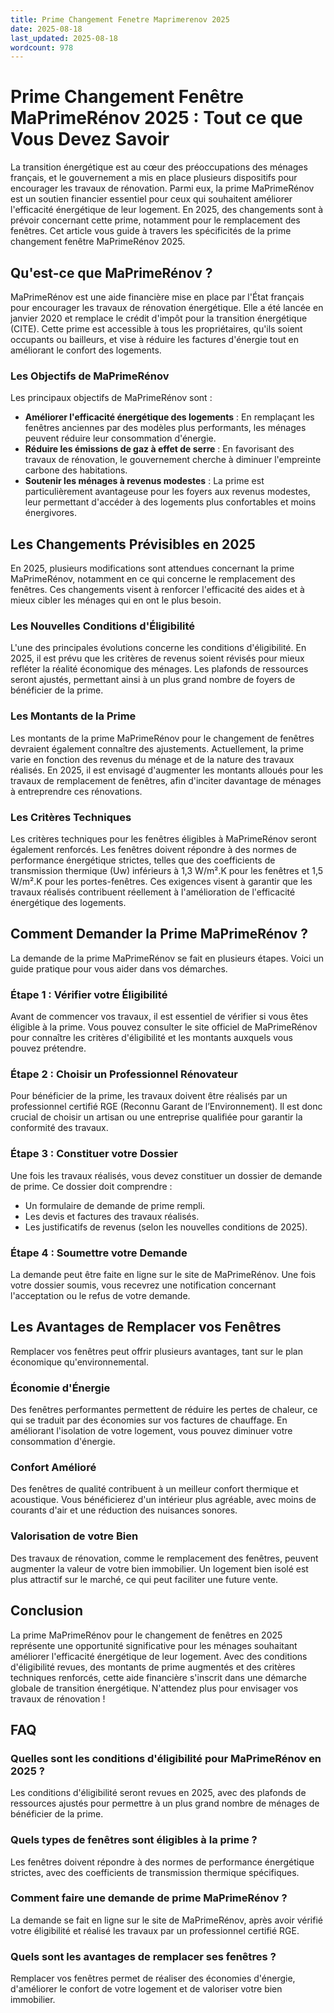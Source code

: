 ```yaml
---
title: Prime Changement Fenetre Maprimerenov 2025
date: 2025-08-18
last_updated: 2025-08-18
wordcount: 978
---
```


# Prime Changement Fenêtre MaPrimeRénov 2025 : Tout ce que Vous Devez Savoir

La transition énergétique est au cœur des préoccupations des ménages français, et le gouvernement a mis en place plusieurs dispositifs pour encourager les travaux de rénovation. Parmi eux, la prime MaPrimeRénov est un soutien financier essentiel pour ceux qui souhaitent améliorer l'efficacité énergétique de leur logement. En 2025, des changements sont à prévoir concernant cette prime, notamment pour le remplacement des fenêtres. Cet article vous guide à travers les spécificités de la prime changement fenêtre MaPrimeRénov 2025.

## Qu'est-ce que MaPrimeRénov ?

MaPrimeRénov est une aide financière mise en place par l'État français pour encourager les travaux de rénovation énergétique. Elle a été lancée en janvier 2020 et remplace le crédit d'impôt pour la transition énergétique (CITE). Cette prime est accessible à tous les propriétaires, qu'ils soient occupants ou bailleurs, et vise à réduire les factures d'énergie tout en améliorant le confort des logements.

### Les Objectifs de MaPrimeRénov

Les principaux objectifs de MaPrimeRénov sont :

- **Améliorer l'efficacité énergétique des logements** : En remplaçant les fenêtres anciennes par des modèles plus performants, les ménages peuvent réduire leur consommation d'énergie.
- **Réduire les émissions de gaz à effet de serre** : En favorisant des travaux de rénovation, le gouvernement cherche à diminuer l'empreinte carbone des habitations.
- **Soutenir les ménages à revenus modestes** : La prime est particulièrement avantageuse pour les foyers aux revenus modestes, leur permettant d'accéder à des logements plus confortables et moins énergivores.

## Les Changements Prévisibles en 2025

En 2025, plusieurs modifications sont attendues concernant la prime MaPrimeRénov, notamment en ce qui concerne le remplacement des fenêtres. Ces changements visent à renforcer l'efficacité des aides et à mieux cibler les ménages qui en ont le plus besoin.

### Les Nouvelles Conditions d'Éligibilité

L'une des principales évolutions concerne les conditions d'éligibilité. En 2025, il est prévu que les critères de revenus soient révisés pour mieux refléter la réalité économique des ménages. Les plafonds de ressources seront ajustés, permettant ainsi à un plus grand nombre de foyers de bénéficier de la prime.

### Les Montants de la Prime

Les montants de la prime MaPrimeRénov pour le changement de fenêtres devraient également connaître des ajustements. Actuellement, la prime varie en fonction des revenus du ménage et de la nature des travaux réalisés. En 2025, il est envisagé d'augmenter les montants alloués pour les travaux de remplacement de fenêtres, afin d'inciter davantage de ménages à entreprendre ces rénovations.

### Les Critères Techniques

Les critères techniques pour les fenêtres éligibles à MaPrimeRénov seront également renforcés. Les fenêtres doivent répondre à des normes de performance énergétique strictes, telles que des coefficients de transmission thermique (Uw) inférieurs à 1,3 W/m².K pour les fenêtres et 1,5 W/m².K pour les portes-fenêtres. Ces exigences visent à garantir que les travaux réalisés contribuent réellement à l'amélioration de l'efficacité énergétique des logements.

## Comment Demander la Prime MaPrimeRénov ?

La demande de la prime MaPrimeRénov se fait en plusieurs étapes. Voici un guide pratique pour vous aider dans vos démarches.

### Étape 1 : Vérifier votre Éligibilité

Avant de commencer vos travaux, il est essentiel de vérifier si vous êtes éligible à la prime. Vous pouvez consulter le site officiel de MaPrimeRénov pour connaître les critères d'éligibilité et les montants auxquels vous pouvez prétendre.

### Étape 2 : Choisir un Professionnel Rénovateur

Pour bénéficier de la prime, les travaux doivent être réalisés par un professionnel certifié RGE (Reconnu Garant de l’Environnement). Il est donc crucial de choisir un artisan ou une entreprise qualifiée pour garantir la conformité des travaux.

### Étape 3 : Constituer votre Dossier

Une fois les travaux réalisés, vous devez constituer un dossier de demande de prime. Ce dossier doit comprendre :

- Un formulaire de demande de prime rempli.
- Les devis et factures des travaux réalisés.
- Les justificatifs de revenus (selon les nouvelles conditions de 2025).

### Étape 4 : Soumettre votre Demande

La demande peut être faite en ligne sur le site de MaPrimeRénov. Une fois votre dossier soumis, vous recevrez une notification concernant l'acceptation ou le refus de votre demande.

## Les Avantages de Remplacer vos Fenêtres

Remplacer vos fenêtres peut offrir plusieurs avantages, tant sur le plan économique qu'environnemental.

### Économie d'Énergie

Des fenêtres performantes permettent de réduire les pertes de chaleur, ce qui se traduit par des économies sur vos factures de chauffage. En améliorant l'isolation de votre logement, vous pouvez diminuer votre consommation d'énergie.

### Confort Amélioré

Des fenêtres de qualité contribuent à un meilleur confort thermique et acoustique. Vous bénéficierez d'un intérieur plus agréable, avec moins de courants d'air et une réduction des nuisances sonores.

### Valorisation de votre Bien

Des travaux de rénovation, comme le remplacement des fenêtres, peuvent augmenter la valeur de votre bien immobilier. Un logement bien isolé est plus attractif sur le marché, ce qui peut faciliter une future vente.

## Conclusion

La prime MaPrimeRénov pour le changement de fenêtres en 2025 représente une opportunité significative pour les ménages souhaitant améliorer l'efficacité énergétique de leur logement. Avec des conditions d'éligibilité revues, des montants de prime augmentés et des critères techniques renforcés, cette aide financière s'inscrit dans une démarche globale de transition énergétique. N'attendez plus pour envisager vos travaux de rénovation !

## FAQ

### Quelles sont les conditions d'éligibilité pour MaPrimeRénov en 2025 ?

Les conditions d'éligibilité seront revues en 2025, avec des plafonds de ressources ajustés pour permettre à un plus grand nombre de ménages de bénéficier de la prime.

### Quels types de fenêtres sont éligibles à la prime ?

Les fenêtres doivent répondre à des normes de performance énergétique strictes, avec des coefficients de transmission thermique spécifiques.

### Comment faire une demande de prime MaPrimeRénov ?

La demande se fait en ligne sur le site de MaPrimeRénov, après avoir vérifié votre éligibilité et réalisé les travaux par un professionnel certifié RGE.

### Quels sont les avantages de remplacer ses fenêtres ?

Remplacer vos fenêtres permet de réaliser des économies d'énergie, d'améliorer le confort de votre logement et de valoriser votre bien immobilier.